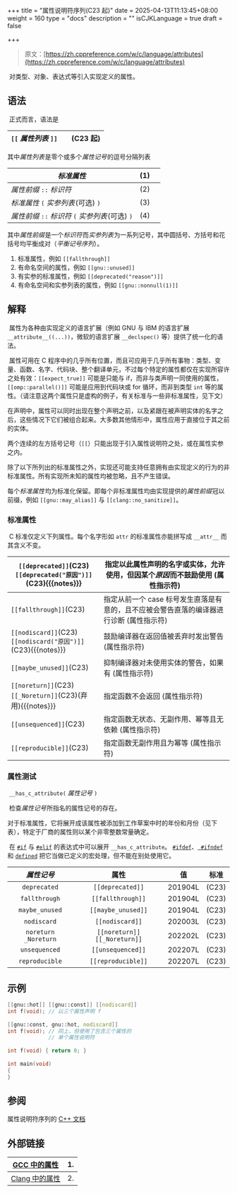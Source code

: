 +++
title = "属性说明符序列(C23 起)"
date = 2025-04-13T11:13:45+08:00
weight = 160
type = "docs"
description = ""
isCJKLanguage = true
draft = false

+++

> 原文：[https://zh.cppreference.com/w/c/language/attributes](https://zh.cppreference.com/w/c/language/attributes)

​	对类型、对象、表达式等引入实现定义的属性。

## 语法

​	正式而言，语法是

| `[[` *属性列表* `]]` |      | (C23 起) |
| -------------------- | ---- | -------- |

​	其中*属性列表* ﻿是零个或多个*属性记号* ﻿的逗号分隔列表

| *标准属性*                                         | (1)  |      |
| -------------------------------------------------- | ---- | ---- |
| *属性前缀* `::` *标识符*                           | (2)  |      |
| *标准属性* `(` *实参列表* ﻿(可选) `)`               | (3)  |      |
| *属性前缀* `::` *标识符* `(` *实参列表* ﻿(可选) `)` | (4)  |      |

​	其中*属性前缀* ﻿是一个*标识符* ﻿而*实参列表* ﻿为一系列记号，其中圆括号、方括号和花括号均平衡成对（*平衡记号序列*）。

1) 标准属性，例如 `[[fallthrough]]`
2) 有命名空间的属性，例如 `[[gnu::unused]]`
3) 有实参的标准属性，例如 `[[deprecated("reason")]]`
4) 有命名空间和实参列表的属性，例如 `[[gnu::nonnull(1)]]`

## 解释

​	属性为各种由实现定义的语言扩展（例如 GNU 与 IBM 的语言扩展 `__attribute__((...))`，微软的语言扩展 `__declspec()` 等）提供了统一化的语法。

​	属性可用在 C 程序中的几乎所有位置，而且可应用于几乎所有事物：类型、变量、函数、名字、代码块、整个翻译单元，不过每个特定的属性都仅在实现所容许之处有效：`[[expect_true]]` 可能是只能与 if，而非与类声明一同使用的属性，`[[omp::parallel()]]` 可能是应用到代码块或 for 循环，而非到类型 `int` 等的属性。（请注意这两个属性只是虚构的例子，有关标准与一些非标准属性，见下文）

​	在声明中，属性可以同时出现在整个声明之前，以及紧跟在被声明实体的名字之后，这些情况下它们被组合起来。大多数其他情形中，属性应用于直接位于其之前的实体。

​	两个连续的左方括号记号（`[[`）只能出现于引入属性说明符之处，或在属性实参之内。

​	除了以下所列出的标准属性之外，实现还可能支持任意拥有由实现定义的行为的非标准属性。所有实现所未知的属性均被忽略，且不产生错误。

每个*标准属性* ﻿均为标准化保留。即每个非标准属性均由实现提供的*属性前缀* ﻿冠以前缀，例如 `[[gnu::may_alias]]` 与 `[[clang::no_sanitize]]`。

### 标准属性

​	C 标准仅定义下列属性。每个名字形如 `attr` 的标准属性亦能拼写成 `__attr__` 而其含义不变。

| `[[deprecated]]`(C23)<br />`[[deprecated("原因")]]`(C23){{{notes}}} | 指定以此属性声明的名字或实体，允许使用，但因某个*原因* ﻿而不鼓励使用 (属性指示符) |
| ------------------------------------------------------------ | ------------------------------------------------------------ |
| `[[fallthrough]]`(C23)                                       | 指定从前一个 case 标号发生直落是有意的，且不应被会警告直落的编译器进行诊断 (属性指示符) |
| `[[nodiscard]]`(C23)<br />`[[nodiscard("原因")]]`(C23){{{notes}}} | 鼓励编译器在返回值被丢弃时发出警告 (属性指示符)              |
| `[[maybe_unused]]`(C23)                                      | 抑制编译器对未使用实体的警告，如果有 (属性指示符)            |
| `[[noreturn]]`(C23)<br />`[[_Noreturn]]`(C23)(弃用){{{notes}}} | 指定函数不会返回 (属性指示符)                                |
| `[[unsequenced]]`(C23)                                       | 指定函数无状态、无副作用、幂等且无依赖 (属性指示符)          |
| `[[reproducible]]`(C23)                                      | 指定函数无副作用且为幂等 (属性指示符)                        |

### 属性测试

​	`__has_c_attribute(` *属性记号* `)`

​	检查*属性记号* ﻿所指名的属性记号的存在。

​	对于标准属性，它将展开成该属性被添加到工作草案中时的年份和月份（见下表），特定于厂商的属性则以某个非零整数常量确定。

​	在 [`#if`](https://zh.cppreference.com/w/c/preprocessor/conditional) 与 [`#elif`](https://zh.cppreference.com/w/c/preprocessor/conditional) 的表达式中可以展开 `__has_c_attribute`。 [`#ifdef`](https://zh.cppreference.com/w/c/preprocessor/conditional)、[` #ifndef`](https://zh.cppreference.com/w/c/preprocessor/conditional) 和 [`defined`](https://zh.cppreference.com/w/c/preprocessor/conditional) 把它当做已定义的宏处理，但不能在别处使用它。

|       *属性记号*       |              属性              |   值    | 标准  |
| :--------------------: | :----------------------------: | :-----: | :---: |
|      `deprecated`      |        `[[deprecated]]`        | 201904L | (C23) |
|     `fallthrough`      |       `[[fallthrough]]`        | 201904L | (C23) |
|     `maybe_unused`     |       `[[maybe_unused]]`       | 201904L | (C23) |
|      `nodiscard`       |        `[[nodiscard]]`         | 202003L | (C23) |
| `noreturn` `_Noreturn` | `[[noreturn]]` `[[_Noreturn]]` | 202202L | (C23) |
|     `unsequenced`      |       `[[unsequenced]]`        | 202207L | (C23) |
|     `reproducible`     |       `[[reproducible]]`       | 202207L | (C23) |

## 示例

```c
[[gnu::hot]] [[gnu::const]] [[nodiscard]]
int f(void); // 以三个属性声明 f
 
[[gnu::const, gnu::hot, nodiscard]]
int f(void); // 同上，但使用了包含三个属性的
             // 单个属性说明符
 
int f(void) { return 0; }
 
int main(void)
{
}
```

## 参阅

属性说明符序列的 [C++ 文档](https://zh.cppreference.com/w/cpp/language/attributes)

## 外部链接

| [GCC 中的属性](https://gcc.gnu.org/onlinedocs/gcc/Attribute-Syntax.html#Attribute-Syntax) | 1.   |
| ------------------------------------------------------------ | ---- |
| [Clang 中的属性](https://clang.llvm.org/docs/AttributeReference.html) | 2.   |